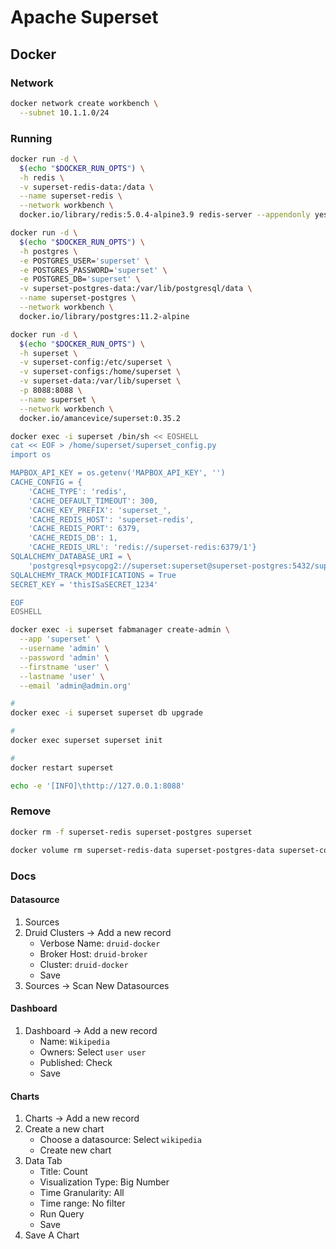 # Apache Superset

## Docker

### Network

```sh
docker network create workbench \
  --subnet 10.1.1.0/24
```

### Running

```sh
docker run -d \
  $(echo "$DOCKER_RUN_OPTS") \
  -h redis \
  -v superset-redis-data:/data \
  --name superset-redis \
  --network workbench \
  docker.io/library/redis:5.0.4-alpine3.9 redis-server --appendonly yes
```

```sh
docker run -d \
  $(echo "$DOCKER_RUN_OPTS") \
  -h postgres \
  -e POSTGRES_USER='superset' \
  -e POSTGRES_PASSWORD='superset' \
  -e POSTGRES_DB='superset' \
  -v superset-postgres-data:/var/lib/postgresql/data \
  --name superset-postgres \
  --network workbench \
  docker.io/library/postgres:11.2-alpine
```

```sh
docker run -d \
  $(echo "$DOCKER_RUN_OPTS") \
  -h superset \
  -v superset-config:/etc/superset \
  -v superset-configs:/home/superset \
  -v superset-data:/var/lib/superset \
  -p 8088:8088 \
  --name superset \
  --network workbench \
  docker.io/amancevice/superset:0.35.2
```

```sh
docker exec -i superset /bin/sh << EOSHELL
cat << EOF > /home/superset/superset_config.py
import os

MAPBOX_API_KEY = os.getenv('MAPBOX_API_KEY', '')
CACHE_CONFIG = {
    'CACHE_TYPE': 'redis',
    'CACHE_DEFAULT_TIMEOUT': 300,
    'CACHE_KEY_PREFIX': 'superset_',
    'CACHE_REDIS_HOST': 'superset-redis',
    'CACHE_REDIS_PORT': 6379,
    'CACHE_REDIS_DB': 1,
    'CACHE_REDIS_URL': 'redis://superset-redis:6379/1'}
SQLALCHEMY_DATABASE_URI = \
    'postgresql+psycopg2://superset:superset@superset-postgres:5432/superset'
SQLALCHEMY_TRACK_MODIFICATIONS = True
SECRET_KEY = 'thisISaSECRET_1234'

EOF
EOSHELL
```

```sh
docker exec -i superset fabmanager create-admin \
  --app 'superset' \
  --username 'admin' \
  --password 'admin' \
  --firstname 'user' \
  --lastname 'user' \
  --email 'admin@admin.org'
```

```sh
#
docker exec -i superset superset db upgrade

#
docker exec superset superset init

#
docker restart superset
```

```sh
echo -e '[INFO]\thttp://127.0.0.1:8088'
```

### Remove

```sh
docker rm -f superset-redis superset-postgres superset

docker volume rm superset-redis-data superset-postgres-data superset-config superset-configs superset-data
```

### Docs

#### Datasource

1. Sources
2. Druid Clusters -> Add a new record
   - Verbose Name: `druid-docker`
   - Broker Host: `druid-broker`
   - Cluster: `druid-docker`
   - Save
3. Sources -> Scan New Datasources

#### Dashboard

1. Dashboard -> Add a new record
   - Name: `Wikipedia`
   - Owners: Select `user user`
   - Published: Check
   - Save

#### Charts

1. Charts -> Add a new record
2. Create a new chart
   - Choose a datasource: Select `wikipedia`
   - Create new chart
3. Data Tab
   - Title: Count
   - Visualization Type: Big Number
   - Time Granularity: All
   - Time range: No filter
   - Run Query
   - Save
4. Save A Chart
